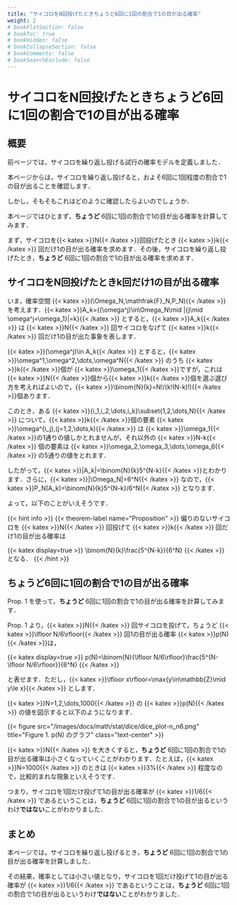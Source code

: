```yaml
---
title: "サイコロをN回投げたときちょうど6回に1回の割合で1の目が出る確率"
weight: 2
# bookFlatSection: false
# bookToc: true
# bookHidden: false
# bookCollapseSection: false
# bookComments: false
# bookSearchExclude: false
---
```


# サイコロをN回投げたときちょうど6回に1回の割合で1の目が出る確率

## 概要

前ページでは，サイコロを繰り返し投げる試行の確率モデルを定義しました．

本ページからは，サイコロを繰り返し投げると，およそ6回に1回程度の割合で1の目が出ることを確認します．

しかし，そもそもこれはどのように確認したらよいのでしょうか．

本ページではひとまず，**ちょうど** 6回に1回の割合で1の目が出る確率を計算してみます．

まず，サイコロを{{< katex >}}N{{< /katex >}}回投げたとき {{< katex >}}k{{< /katex >}} 回だけ1の目が出る確率を求めます．その後，サイコロを繰り返し投げたとき，**ちょうど** 6回に1回の割合で1の目が出る確率を求めます．

## サイコロをN回投げたときk回だけ1の目が出る確率

いま，確率空間 {{< katex >}}(\Omega_N,\mathfrak{F}_N,P_N){{< /katex >}} を考えます．{{< katex >}}A_k=\{(\omega^j)\in\Omega_N\mid |\{j\mid \omega^j=\omega_1\}|=k\}{{< /katex >}} とすると，{{< katex >}}A_k{{< /katex >}} は {{< katex >}}N{{< /katex >}} 回サイコロをなげて {{< katex >}}k{{< /katex >}} 回だけ1の目が出た事象を表します．

{{< katex >}}(\omega^j)\in A_k{{< /katex >}} とすると，{{< katex >}}\omega^1,\omega^2,\dots,\omega^N{{< /katex >}} のうち {{< katex >}}k{{< /katex >}}個が {{< katex >}}\omega_1{{< /katex >}}ですが，これは{{< katex >}}N{{< /katex >}}個から{{< katex >}}k{{< /katex >}}個を選ぶ選び方を考えればよいので，{{< katex >}}\binom{N}{k}=N!/(k!(N-k)!){{< /katex >}}個あります．

このとき，ある {{< katex >}}\{i_1,i_2,\dots,i_k\}\subset\{1,2,\dots,N\}{{< /katex >}} について，{{< katex >}}k{{< /katex >}}個の要素 {{< katex >}}\omega^{i_j}\,(j=1,2,\dots,k){{< /katex >}} は {{< katex >}}\omega_1{{< /katex >}}の1通りの値しかとれませんが，それ以外の {{< katex >}}N-k{{< /katex >}} 個の要素は {{< katex >}}\omega_2,\omega_3,\dots,\omega_6{{< /katex >}} の5通りの値をとれます．

したがって，{{< katex >}}|A_k|=\binom{N}{k}5^{N-k}{{< /katex >}}とわかります．さらに，{{< katex >}}|\Omega_N|=6^N{{< /katex >}} なので，{{< katex >}}P_N(A_k)=\binom{N}{k}5^{N-k}/6^N{{< /katex >}} となります．

よって，以下のことがいえそうです．

{{< hint info >}}
{{< theorem-label name="Proposition" >}} 偏りのないサイコロを {{< katex >}}N{{< /katex >}} 回投げて {{< katex >}}k{{< /katex >}} 回だけ1の目が出る確率は

{{< katex display=true >}}
\binom{N}{k}\frac{5^{N-k}}{6^N}
{{< /katex >}}
となる．
{{< /hint >}}

## ちょうど6回に1回の割合で1の目が出る確率

Prop. 1 を使って，**ちょうど** 6回に1回の割合で1の目が出る確率を計算してみます．

Prop. 1 より，{{< katex >}}N{{< /katex >}} 回サイコロを投げて，ちょうど {{< katex >}}\lfloor N/6\rfloor{{< /katex >}} 回1の目が出る確率 {{< katex >}}p(N){{< /katex >}}は，

{{< katex display=true >}}
  p(N)=\binom{N}{\lfloor N/6\rfloor}\frac{5^{N-\lfloor N/6\rfloor}}{6^N}
{{< /katex >}}

と表せます．ただし，{{< katex >}}\lfloor x\rfloor=\max\{y\in\mathbb{Z}\mid y\le x\}{{< /katex >}} とします．

{{< katex >}}N=1,2,\dots,1000{{< /katex >}} の {{< katex >}}p(N){{< /katex >}} の値を図示すると以下のようになります．

{{< figure src="/images/docs/math/stat/dice/dice_plot-n_n6.png" title="Figure 1. p(N) のグラフ" class="text-center" >}}

{{< katex >}}N{{< /katex >}} を大きくすると，**ちょうど** 6回に1回の割合で1の目が出る確率は小さくなっていくことがわかります．たとえば，{{< katex >}}N=1000{{< /katex >}} のときは {{< katex >}}3\%{{< /katex >}} 程度なので，比較的まれな現象といえそうです．

つまり，サイコロを1回だけ投げて1の目が出る確率が {{< katex >}}1/6{{< /katex >}} であるということは，**ちょうど** 6回に1回の割合で1の目が出るというわけ**ではない**ことがわかりました．

## まとめ

本ページでは，サイコロを繰り返し投げるとき，**ちょうど** 6回に1回の割合で1の目が出る確率を計算しました．

その結果，確率としては小さい値となり，サイコロを1回だけ投げて1の目が出る確率が {{< katex >}}1/6{{< /katex >}} であるということは，**ちょうど** 6回に1回の割合で1の目が出るというわけ**ではない**ことがわかりました．

